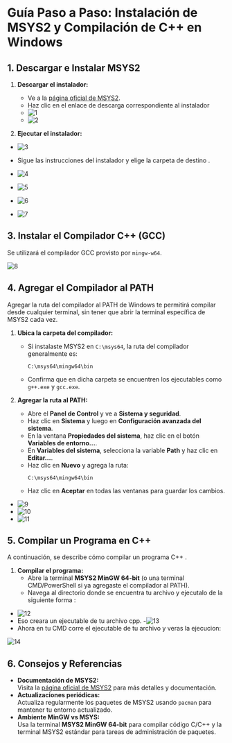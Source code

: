 # Guía Paso a Paso: Instalación de MSYS2 y Compilación de C++ en Windows

## 1. Descargar e Instalar MSYS2

1. **Descargar el instalador:**
   - Ve a la [página oficial de MSYS2](https://www.msys2.org).
   - Haz clic en el enlace de descarga correspondiente al instalador
   - ![1](https://github.com/user-attachments/assets/901b9553-d99b-48b4-8014-df20f17666a5)
   -  ![2](https://github.com/user-attachments/assets/c2c0eaad-e3e0-41b0-9703-9dc4d5ddff09)


2. **Ejecutar el instalador:**
   
  - ![3](https://github.com/user-attachments/assets/4f21e7e9-0d21-4baf-abdb-74e629572032)

   - Sigue las instrucciones del instalador y elige la carpeta de destino .
   - ![4](https://github.com/user-attachments/assets/d5212817-ad28-4d16-80a3-26a35c88f6f9)
   - ![5](https://github.com/user-attachments/assets/04da9f25-0de2-4811-9cbb-7312dda2ce8f)
   - ![6](https://github.com/user-attachments/assets/901bd3f6-a0b1-457f-b29a-ca3d0775723b)
   - ![7](https://github.com/user-attachments/assets/cc1f2ec6-e2ac-438f-9da9-a50bfc7341b2)



## 3. Instalar el Compilador C++ (GCC)

Se utilizará el compilador GCC provisto por `mingw-w64`.

![8](https://github.com/user-attachments/assets/ff8a0060-6d25-44f7-a6e3-a84d0ed7cb03)


## 4. Agregar el Compilador al PATH

Agregar la ruta del compilador al PATH de Windows te permitirá compilar desde cualquier terminal, sin tener que abrir la terminal específica de MSYS2 cada vez.

1. **Ubica la carpeta del compilador:**
   - Si instalaste MSYS2 en `C:\msys64`, la ruta del compilador generalmente es:
     ```
     C:\msys64\mingw64\bin
     ```
   - Confirma que en dicha carpeta se encuentren los ejecutables como `g++.exe` y `gcc.exe`.

2. **Agregar la ruta al PATH:**
   - Abre el **Panel de Control** y ve a **Sistema y seguridad**.
   - Haz clic en **Sistema** y luego en **Configuración avanzada del sistema**.
   - En la ventana **Propiedades del sistema**, haz clic en el botón **Variables de entorno...**.
   - En **Variables del sistema**, selecciona la variable **Path** y haz clic en **Editar...**.
   - Haz clic en **Nuevo** y agrega la ruta:
     ```
     C:\msys64\mingw64\bin
     ```
   - Haz clic en **Aceptar** en todas las ventanas para guardar los cambios.
 - ![9](https://github.com/user-attachments/assets/6a2ca88b-8690-4c6e-bef5-76dfe06a27ed)
 - ![10](https://github.com/user-attachments/assets/976455c2-9205-4ffb-be0a-f7614988943d)
 - ![11](https://github.com/user-attachments/assets/f0842bda-ff43-4111-8ff0-c4c6a39ad9bd)




## 5. Compilar un Programa en C++

A continuación, se describe cómo compilar un programa C++ .

1. **Compilar el programa:**
   - Abre la terminal **MSYS2 MinGW 64-bit** (o una terminal CMD/PowerShell si ya agregaste el compilador al PATH).
   - Navega al directorio donde se encuentra tu archivo y ejecutalo de la siguiente forma :
- ![12](https://github.com/user-attachments/assets/840142c4-3869-4f7c-90f3-24b15a727d18)
- Eso creara un ejecutable de tu archivo cpp.
-![13](https://github.com/user-attachments/assets/0f784186-2869-4c81-914b-f1ffa6560ae2)
- Ahora en tu CMD corre el ejecutable de tu archivo y veras la ejecucion: 

![14](https://github.com/user-attachments/assets/65c1fa5f-ef05-4761-badc-30ede26a1042)


    

## 6. Consejos y Referencias

- **Documentación de MSYS2:**  
  Visita la [página oficial de MSYS2](https://www.msys2.org) para más detalles y documentación.
- **Actualizaciones periódicas:**  
  Actualiza regularmente los paquetes de MSYS2 usando `pacman` para mantener tu entorno actualizado.
- **Ambiente MinGW vs MSYS:**  
  Usa la terminal **MSYS2 MinGW 64-bit** para compilar código C/C++ y la terminal MSYS2 estándar para tareas de administración de paquetes.




